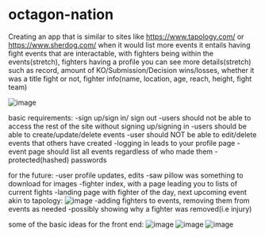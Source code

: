 # octagon-nation

Creating an app that is similar to sites like https://www.tapology.com/ or https://www.sherdog.com/ when it would list more events
it entails having fight events that are interactable, with fighters being within the events(stretch), fighters having a profile you can see more details(stretch) such as
record, amount of KO/Submission/Decision wins/losses, whether it was a title fight or not, fighter info(name, location, age, reach, height,  fight team)

![image](https://github.com/user-attachments/assets/dc02d75a-e488-4bae-9a80-cf5cf7aeab27)

basic requirements:
-sign up/sign in/ sign out
-users should not be able to access the rest of the site without signing up/signing in
-users should be able to create/update/delete events 
-user should NOT be able to edit/delete events that others have created
-logging in leads to your profile page
-event page should list all events regardless of who made them
-protected(hashed) passwords

for the future:
-user profile updates, edits
-saw pillow was something to download for images
-fighter index, with a page leading you to lists of current fights
-landing page with fighter of the day, next upcoming event akin to tapology:
![image](https://github.com/user-attachments/assets/d707db31-2592-4622-b4b4-94d827e59184)
-adding fighters to events, removing them from events as needed
-possibly showing why a fighter was removed(i.e injury)


some of the basic ideas for the front end:
![image](https://github.com/user-attachments/assets/d682c50d-a0b7-431e-aa47-0645b33b4536)
![image](https://github.com/user-attachments/assets/0199bf67-1b69-442b-9ab8-16bb03715095)
![image](https://github.com/user-attachments/assets/9b5182a6-2579-414b-a07f-2f51bd457729)



